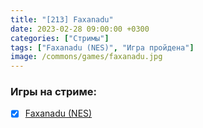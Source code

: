 ```yaml
---
title: "[213] Faxanadu"
date: 2023-02-28 09:00:00 +0300
categories: ["Стримы"]
tags: ["Faxanadu (NES)", "Игра пройдена"]
image: /commons/games/faxanadu.jpg
---
```


### Игры на стриме:
+ [x] [Faxanadu (NES)](/tags/faxanadu-nes)
